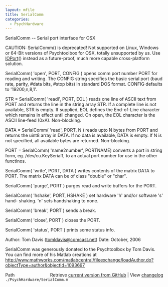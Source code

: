 ```yaml
---
layout: mfile
title: SerialComm
categories:
  - PsychHardware
---
```


SerialComm \-\- Serial port interface for OSX

CAUTION: SerialComm\(\) is deprecated\! Not supported on Linux, Windows or
64\-Bit versions of Psychtoolbox for OSX, totally unsupported by us. Use
[IOPort](/docs/IOPort)\(\) instead as a future\-proof, much more capable cross\-platform
solution.

 SerialComm\( 'open', PORT, CONFIG \) opens comm port number PORT for reading and
   writing. The CONFIG string specifies the basic serial port \(baud rate,
   parity, \#data bits, \#stop bits\) in standard DOS format. CONFIG defaults
   to '19200,n,8,1'.

 STR = SerialComm\( 'readl', PORT, EOL \) reads one line of ASCII text from PORT
   and returns the line in the string array STR. If a complete line is
   not available, STR is empty. If supplied, EOL defines the End\-of\-Line
   character which remains in effect until changed. On open, the EOL
   character is the ASCII line\-feed \(0xA\). Non\-blocking.

 DATA = SerialComm\( 'read', PORT, N \) reads upto N bytes from PORT and returns
   the uint8 array in DATA. If no data is available, DATA is empty. If N is
   not specified, all available bytes are returned. Non\-blocking.

 PORT = SerialComm\( 'name2number', PORTNAME\) converts a port in string
   form, eg. /dev/cu.KeySerial1, to an actual port number for use in the
   other functinos.

 SerialComm\( 'write', PORT, DATA \) writes contents of the matrix DATA to PORT.
   The matrix DATA can be of class "double" or "char".

 SerialComm\( 'purge', PORT \) purges read and write buffers for the PORT.

 SerialComm\( 'hshake', PORT, HSHAKE \) set hardware 'h' and/or software 's' hand\-
   shaking. 'n' sets handshaking to none.

 SerialComm\( 'break', PORT \) sends a break.

 SerialComm\( 'close', PORT \) closes the PORT.

 SerialComm\( 'status', PORT \) prints some status info.

Author: Tom Davis \(tomldavis@comcast.net\)
Date: October, 2006

SerialComm was generously donated to the Psychtoolbox by Tom Davis.  You
can find more of his Matlab creations at
http://www.mathworks.com/matlabcentral/fileexchange/loadAuthor.do?objectType=author&objectId=1093697


<div class="code_header" style="text-align:right;">
  <span style="float:left;">Path&nbsp;&nbsp;</span> <span class="counter">Retrieve <a href=
  "https://raw.github.com/Psychtoolbox-3/Psychtoolbox-3/beta/./PsychHardware/SerialComm.m">current version from GitHub</a> | View <a href=
  "https://github.com/Psychtoolbox-3/Psychtoolbox-3/commits/beta/./PsychHardware/SerialComm.m">changelog</a></span>
</div>
<div class="code">
  <code>./PsychHardware/SerialComm.m</code>
</div>
